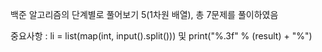 백준 알고리즘의 단계별로 풀어보기 5(1차원 배열), 총 7문제를 풀이하였음

중요사항 : li = list(map(int, input().split())) 및 print("%.3f" % (result) + "%")
